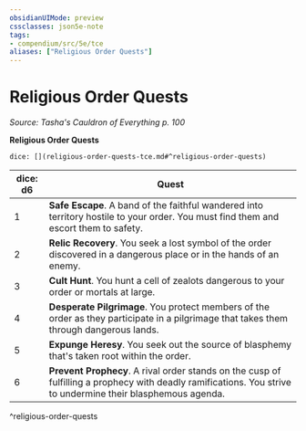```yaml
---
obsidianUIMode: preview
cssclasses: json5e-note
tags:
- compendium/src/5e/tce
aliases: ["Religious Order Quests"]
---
```

# Religious Order Quests
*Source: Tasha's Cauldron of Everything p. 100* 

**Religious Order Quests**

`dice: [](religious-order-quests-tce.md#^religious-order-quests)`

| dice: d6 | Quest |
|----------|-------|
| 1 | **Safe Escape**. A band of the faithful wandered into territory hostile to your order. You must find them and escort them to safety. |
| 2 | **Relic Recovery**. You seek a lost symbol of the order discovered in a dangerous place or in the hands of an enemy. |
| 3 | **Cult Hunt**. You hunt a cell of zealots dangerous to your order or mortals at large. |
| 4 | **Desperate Pilgrimage**. You protect members of the order as they participate in a pilgrimage that takes them through dangerous lands. |
| 5 | **Expunge Heresy**. You seek out the source of blasphemy that's taken root within the order. |
| 6 | **Prevent Prophecy**. A rival order stands on the cusp of fulfilling a prophecy with deadly ramifications. You strive to undermine their blasphemous agenda. |
^religious-order-quests